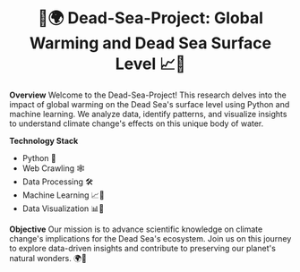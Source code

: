 <div align="center">

# 🌊🌍 Dead-Sea-Project: Global Warming and Dead Sea Surface Level 📈🔬

</div>

**Overview**
Welcome to the Dead-Sea-Project! This research delves into the impact of global warming on the Dead Sea's surface level using Python and machine learning. We analyze data, identify patterns, and visualize insights to understand climate change's effects on this unique body of water.

**Technology Stack**
- Python 🐍
- Web Crawling 🕸️
- Data Processing 🛠️
- Machine Learning 📈🧠
- Data Visualization 📊👀

**Objective**
Our mission is to advance scientific knowledge on climate change's implications for the Dead Sea's ecosystem. Join us on this journey to explore data-driven insights and contribute to preserving our planet's natural wonders. 🌍🌱
